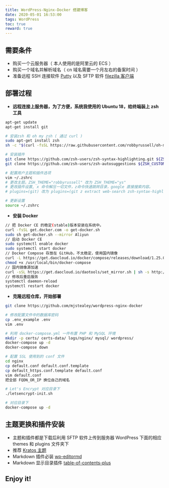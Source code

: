 ```yaml
---
title: WordPress-Nginx-Docker 搭建博客
date: 2020-05-01 16:53:00
tags: WordPress
toc: true
reward: true
---
```


## 需要条件
* 购买一个云服务器（ 本人使用的是阿里云的 ECS ）
* 购买一个域名并解析域名（ cn 域名需要一个月左右的备案时间 ）
* 准备远程 SSH 连接软件 [Putty](https://www.chiark.greenend.org.uk/~sgtatham/putty/ "Putty") 以及 SFTP 软件 [filezilla 客户端](https://filezilla-project.org/ "filezilla 客户端")

<!-- more -->

## 部署过程
* **远程连接上服务器，为了方便，系统我使用的 Ubuntu 18，给终端装上 zsh 工具**
```bash
apt-get update
apt-get install git 

# 安装zsh 和 oh my zsh ( 通过 curl )
sudo apt-get install zsh
sh -c "$(curl -fsSL https://raw.githubusercontent.com/robbyrussell/oh-my-zsh/master/tools/install.sh)"

# 安装插件
git clone https://github.com/zsh-users/zsh-syntax-highlighting.git ${ZSH_CUSTOM:-~/.oh-my-zsh/custom}/plugins/zsh-syntax-highlighting
git clone https://github.com/zsh-users/zsh-autosuggestions ${ZSH_CUSTOM:-~/.oh-my-zsh/custom}/plugins/zsh-autosuggestions

# 配置用户主题和插件选项
vim ~/.zshrc
# 更改主题。ZSH_THEME="robbyrussell" 改为 ZSH_THEME="ys"
# 更改插件设置, x 命令解压一切文件，z命令快速跳转目录，google 直接搜索内容。
# plugins=(git) 改为 plugins=(git z extract web-search zsh-syntax-highlighting zsh-autosuggestions)

# 更新设置
source ~/.zshrc
```

* **安装 Docker**
```bash
// 把 Docker CE 的稳定(stable)版本安装在系统中。
curl -fsSL get.docker.com -o get-docker.sh
sudo sh get-docker.sh --mirror Aliyun
// 启动 Docker CE
sudo systemctl enable docker
sudo systemctl start docker
// Docker Compose 存放在 GitHub，不太稳定，使用国内镜像
curl -L https://get.daocloud.io/docker/compose/releases/download/1.25.0/docker-compose-`uname -s`-`uname -m` > /usr/local/bin/docker-compose
chmod +x /usr/local/bin/docker-compose
// 国内镜像源加速
curl -sSL https://get.daocloud.io/daotools/set_mirror.sh | sh -s http://f1361db2.m.daocloud.io
// 修改后重启服务
systemctl daemon-reload
systemctl restart docker
```

* **克隆远程仓库，开始部署**
```bash
git clone https://github.com/mjstealey/wordpress-nginx-docker

# 修改配置文件中的数据库密码
cp .env_example .env
vim .env

# 利用 docker-compose.yml 一件布置 PHP 和 MySQL 环境
mkdir -p certs/ certs-data/ logs/nginx/ mysql/ wordpress/
docker-compose up -d
docker-compose down

# 配置 SSL 使用到的 conf 文件
cd nginx
cp default.conf default.conf.template
cp default_https.conf.template default.conf
vim default.conf
把全部 FQDN_OR_IP 换位自己的域名

# Let's Encrypt 对应目录下
./letsencrypt-init.sh

# 对应目录下
docker-compose up -d
```

## 主题更换和插件安装
* 主题和插件都是下载后利用 SFTP 软件上传到服务器 WordPress 下面的相应 themes 和 plugins 文件夹下
* 推荐 [Kratos 主题](https://github.com/Vtrois/Kratos "Kratos 主题")
* Markdown 插件必装 [wp-editormd](https://wordpress.org/plugins/wp-editormd/ "wp-editormd")
* Markdown 显示目录插件 [table-of-contents-plus](https://wordpress.org/plugins/table-of-contents-plus/#description "table-of-contents-plus")

## Enjoy it!



